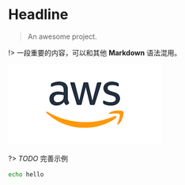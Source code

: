 # Headline

> An awesome project.

!> 一段重要的内容，可以和其他 **Markdown** 语法混用。

<!-- ![logo](/media/Gakki.jpg ':size=160x160') -->
![logo](/images/aws.png)

?> _TODO_ 完善示例

```bash
echo hello
```